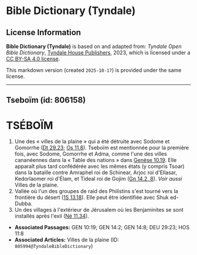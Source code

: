 # Bible Dictionary (Tyndale)

## License Information

**Bible Dictionary (Tyndale)** is based on and adapted from: _Tyndale Open Bible Dictionary_, [Tyndale House Publishers](https://tyndaleopenresources.com/), 2023, which is licensed under a [CC BY-SA 4.0 license](https://creativecommons.org/licenses/by-sa/4.0/legalcode.en).

This markdown version (created `2025-10-17`) is provided under the same license.



--------------------------------

## Tseboïm (id: 806158)

TSÉBOÏM
=======

1. Une des « villes de la plaine » qui a été détruite avec Sodome et Gomorrhe ([Dt 29\.23](https://ref.ly/Deut29:23); [Os 11\.8](https://ref.ly/Hos11:8)). Tseboïm est mentionnée pour la première fois, avec Sodome, Gomorrhe et Adma, comme l'une des villes cananéennes dans la « Table des nations » dans [Genèse 10\.19](https://ref.ly/Gen10:19). Elle apparaît plus tard confédérée avec les mêmes états (y compris Tsoar) dans la bataille contre Amraphel roi de Schinear, Arjoc roi d'Ellasar, Kedorlaomer roi d'Élam, et Tideal roi de Gojim ([Gn 14\.2, 8](https://ref.ly/Gen14:2,Gen14:8)). *Voir aussi* Villes de la plaine.
2. Vallée où l'un des groupes de raid des Philistins s'est tourné vers la frontière du désert ([1S 13\.18](https://ref.ly/1Sam13:18)). Elle peut être identifiée avec Shuk ed\-Dubba.
3. Un des villages à l'extérieur de Jérusalem où les Benjaminites se sont installés après l'exil ([Né 11\.34](https://ref.ly/Neh11:34)).

* **Associated Passages:** GEN 10:19; GEN 14:2; GEN 14:8; DEU 29:23; HOS 11:8
* **Associated Articles:** Villes de la plaine (ID: `805994@TyndaleBibleDictionary`)

